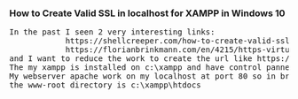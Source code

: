 <h3>
            How to Create Valid SSL in localhost for XAMPP in Windows 10
</h3>
<pre>
In the past I seen 2 very interesting links:
            https://shellcreeper.com/how-to-create-valid-ssl-in-localhost-for-xampp/
            https://florianbrinkmann.com/en/4215/https-virtual-hosts-xampp/
and I want to reduce the work to create the url like https://site.test  if have xampp already installed on windows 10.
The my xampp is installed on c:\xampp and have control pannel.
My webserver apache work on my localhost at port 80 so in browser have called with http://localhost:8081
the www-root directory is c:\xampp\htdocs
</pre>

